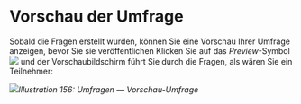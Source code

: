 # Vorschau der Umfrage

Sobald die Fragen erstellt wurden, können Sie eine Vorschau Ihrer Umfrage anzeigen, bevor Sie sie veröffentlichen Klicken Sie auf das _Preview_-Symbol ![](../../.gitbook/assets/graphics292.png) und der Vorschaubildschirm führt Sie durch die Fragen, als wären Sie ein Teilnehmer:

![](../../.gitbook/assets/images225.png)_Illustration 156: Umfragen — Vorschau-Umfrage_

